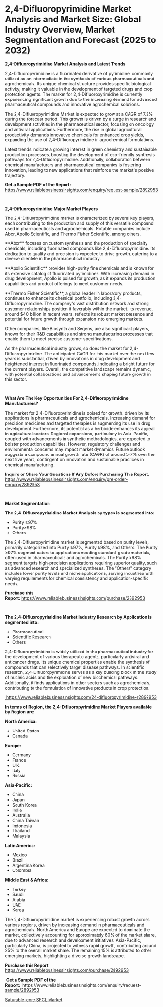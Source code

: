 <p><h1>2,4-Difluoropyrimidine Market Analysis and Market Size: Global Industry Overview, Market Segmentation and Forecast (2025 to 2032)</h1></p><p><strong>2,4-Difluoropyrimidine Market Analysis and Latest Trends</strong></p>
<p><p>2,4-Difluoropyrimidine is a fluorinated derivative of pyrimidine, commonly utilized as an intermediate in the synthesis of various pharmaceuticals and agrochemicals. Its unique chemical structure provides specific biological activity, making it valuable in the development of targeted drugs and crop protection agents. The market for 2,4-Difluoropyrimidine is currently experiencing significant growth due to the increasing demand for advanced pharmaceutical compounds and innovative agrochemical solutions.</p><p>The 2,4-Difluoropyrimidine Market is expected to grow at a CAGR of 7.2% during the forecast period. This growth is driven by a surge in research and development activities in the pharmaceutical sector, focusing on oncology and antiviral applications. Furthermore, the rise in global agricultural productivity demands innovative chemicals for enhanced crop yields, expanding the use of 2,4-Difluoropyrimidine in agrochemical formulations.</p><p>Latest trends indicate a growing interest in green chemistry and sustainable production processes, boosting the development of eco-friendly synthesis pathways for 2,4-Difluoropyrimidine. Additionally, collaboration between chemical manufacturers and pharmaceutical companies is fostering innovation, leading to new applications that reinforce the market's positive trajectory.</p></p>
<p><strong>Get a Sample PDF of the Report:&nbsp;</strong> <a href="https://www.reliablebusinessinsights.com/enquiry/request-sample/2892953?utm_campaign=2190&utm_medium=2&utm_source=Github&utm_content=ia&utm_term=15032025&utm_id=24-difluoropyrimidine">https://www.reliablebusinessinsights.com/enquiry/request-sample/2892953</a></p>
<p>&nbsp;</p>
<p><strong>2,4-Difluoropyrimidine Major Market Players</strong></p>
<p><p>The 2,4-Difluoropyrimidine market is characterized by several key players, each contributing to the production and supply of this versatile compound used in pharmaceuticals and agrochemicals. Notable companies include Abcr, Apollo Scientific, and Thermo Fisher Scientific, among others.</p><p>**Abcr** focuses on custom synthesis and the production of specialty chemicals, including fluorinated compounds like 2,4-Difluoropyrimidine. Its dedication to quality and precision is expected to drive growth, catering to a diverse clientele in the pharmaceutical industry.</p><p>**Apollo Scientific** provides high-purity fine chemicals and is known for its extensive catalog of fluorinated pyrimidines. With increasing demand in drug development, Apollo is poised for growth, as it expands its production capabilities and product offerings to meet customer needs.</p><p>**Thermo Fisher Scientific**, a global leader in laboratory products, continues to enhance its chemical portfolio, including 2,4-Difluoropyrimidine. The company's vast distribution network and strong customer relationships position it favorably within the market. Its revenue, around $40 billion in recent years, reflects its robust market presence and potential for future growth through expansion into emerging markets.</p><p>Other companies, like Biosynth and Seqens, are also significant players, known for their R&D capabilities and strong manufacturing processes that enable them to meet precise customer specifications.</p><p>As the pharmaceutical industry grows, so does the market for 2,4-Difluoropyrimidine. The anticipated CAGR for this market over the next few years is substantial, driven by innovations in drug development and heightened interest in fluorinated compounds, indicating a bright future for the current players. Overall, the competitive landscape remains dynamic, with potential collaborations and advancements shaping future growth in this sector.</p></p>
<p>&nbsp;</p>
<p><strong>What Are The Key Opportunities For 2,4-Difluoropyrimidine Manufacturers?</strong></p>
<p><p>The market for 2,4-Difluoropyrimidine is poised for growth, driven by its applications in pharmaceuticals and agrochemicals. Increasing demand for precision medicines and targeted therapies is augmenting its use in drug development. Furthermore, its potential as a herbicide enhances its appeal in agricultural sectors. Regional expansions, particularly in Asia-Pacific, coupled with advancements in synthetic methodologies, are expected to bolster production capabilities. However, regulatory challenges and environmental concerns may impact market dynamics. Future outlook suggests a compound annual growth rate (CAGR) of around 5-7% over the next five years, contingent on innovation and sustainable practices in chemical manufacturing.</p></p>
<p><strong>Inquire or Share Your Questions If Any Before Purchasing This Report:</strong> <a href="https://www.reliablebusinessinsights.com/enquiry/pre-order-enquiry/2892953?utm_campaign=2190&utm_medium=2&utm_source=Github&utm_content=ia&utm_term=15032025&utm_id=24-difluoropyrimidine">https://www.reliablebusinessinsights.com/enquiry/pre-order-enquiry/2892953</a></p>
<p>&nbsp;</p>
<p><strong>Market Segmentation</strong></p>
<p><strong>The 2,4-Difluoropyrimidine Market Analysis by types is segmented into:</strong></p>
<p><ul><li>Purity ≥97%</li><li>Purity≥98%</li><li>Others</li></ul></p>
<p><p>The 2,4-Difluoropyrimidine market is segmented based on purity levels, primarily categorized into Purity ≥97%, Purity ≥98%, and Others. The Purity ≥97% segment caters to applications needing standard-grade materials, often used in pharmaceuticals and agrochemicals. The Purity ≥98% segment targets high-precision applications requiring superior quality, such as advanced research and specialized syntheses. The "Others" category includes lower purity levels and niche applications, serving industries with varying requirements for chemical consistency and application-specific needs.</p></p>
<p><strong>Purchase this Report:&nbsp;</strong><a href="https://www.reliablebusinessinsights.com/purchase/2892953?utm_campaign=2190&utm_medium=2&utm_source=Github&utm_content=ia&utm_term=15032025&utm_id=24-difluoropyrimidine">https://www.reliablebusinessinsights.com/purchase/2892953</a></p>
<p>&nbsp;</p>
<p><strong>The 2,4-Difluoropyrimidine Market Industry Research by Application is segmented into:</strong></p>
<p><ul><li>Pharmaceutical</li><li>Scientific Research</li><li>Others</li></ul></p>
<p><p>2,4-Difluoropyrimidine is widely utilized in the pharmaceutical industry for the development of various therapeutic agents, particularly antiviral and anticancer drugs. Its unique chemical properties enable the synthesis of compounds that can selectively target disease pathways. In scientific research, 2,4-Difluoropyrimidine serves as a key building block in the study of nucleic acids and the exploration of new biochemical pathways. Additionally, it finds applications in other sectors such as agrochemicals, contributing to the formulation of innovative products in crop protection.</p></p>
<p><a href="https://www.reliablebusinessinsights.com/24-difluoropyrimidine-r2892953?utm_campaign=2190&utm_medium=2&utm_source=Github&utm_content=ia&utm_term=15032025&utm_id=24-difluoropyrimidine">&nbsp;https://www.reliablebusinessinsights.com/24-difluoropyrimidine-r2892953</a></p>
<p><strong>In terms of Region, the 2,4-Difluoropyrimidine Market Players available by Region are:</strong></p>
<p>
    <p> <strong> North America: </strong>
        <ul>
            <li>United States</li>
            <li>Canada</li>
        </ul>
        </p> 
    <p> <strong> Europe: </strong>
        <ul>
            <li>Germany</li>
            <li>France</li>
            <li>U.K.</li>
            <li>Italy</li>
            <li>Russia</li>
        </ul>
        </p> 
    <p> <strong> Asia-Pacific: </strong>
        <ul>
            <li>China</li>
            <li>Japan</li>
            <li>South Korea</li>
            <li>India</li>
            <li>Australia</li>
            <li>China Taiwan</li>
            <li>Indonesia</li>
            <li>Thailand</li>
            <li>Malaysia</li>
        </ul>
        </p> 
    <p> <strong> Latin America: </strong>
        <ul>
            <li>Mexico</li>
            <li>Brazil</li>
            <li>Argentina Korea</li>
            <li>Colombia</li>
        </ul>
        </p> 
    <p> <strong> Middle East & Africa: </strong>
        <ul>
            <li>Turkey</li>
            <li>Saudi</li>
            <li>Arabia</li>
            <li>UAE</li>
            <li>Korea</li>
        </ul>
    </p>
    </p>
<p><p>The 2,4-Difluoropyrimidine market is experiencing robust growth across various regions, driven by increasing demand in pharmaceuticals and agrochemicals. North America and Europe are expected to dominate the market, collectively accounting for approximately 60% of the market share, due to advanced research and development initiatives. Asia-Pacific, particularly China, is projected to witness rapid growth, contributing around 25% to the overall market share. The remaining 15% is attributed to other emerging markets, highlighting a diverse growth landscape.</p></p>
<p><strong>Purchase this Report: </strong><a href="https://www.reliablebusinessinsights.com/purchase/2892953?utm_campaign=2190&utm_medium=2&utm_source=Github&utm_content=ia&utm_term=15032025&utm_id=24-difluoropyrimidine">https://www.reliablebusinessinsights.com/purchase/2892953</a></p>
<p>&nbsp;<strong>Get a Sample PDF of the Report:&nbsp;&nbsp;</strong><a href="https://www.reliablebusinessinsights.com/enquiry/request-sample/2892953?utm_campaign=2190&utm_medium=2&utm_source=Github&utm_content=ia&utm_term=15032025&utm_id=24-difluoropyrimidine">https://www.reliablebusinessinsights.com/enquiry/request-sample/2892953</a></p>
<p><strong></strong></p>
<p><p><a href="https://github.com/AshrafKhan865/Market-Research-Report-List-1/blob/main/saturable-core-sfcl-market.md?utm_campaign=2190&utm_medium=2&utm_source=Github&utm_content=ia&utm_term=15032025&utm_id=24-difluoropyrimidine">Saturable-core SFCL Market</a></p></p>